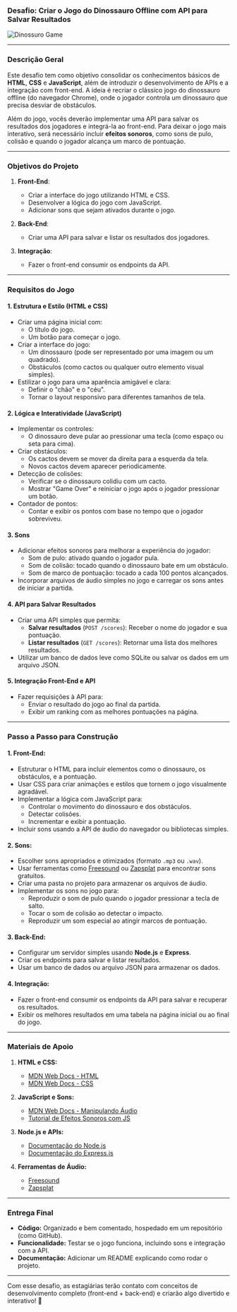 ### **Desafio: Criar o Jogo do Dinossauro Offline com API para Salvar Resultados**

![Dinossuro Game](./dinossauro-offiline.png)

---

### **Descrição Geral**

Este desafio tem como objetivo consolidar os conhecimentos básicos de **HTML**, **CSS** e **JavaScript**, além de introduzir o desenvolvimento de APIs e a integração com front-end. A ideia é recriar o clássico jogo do dinossauro offline (do navegador Chrome), onde o jogador controla um dinossauro que precisa desviar de obstáculos.

Além do jogo, vocês deverão implementar uma API para salvar os resultados dos jogadores e integrá-la ao front-end. Para deixar o jogo mais interativo, será necessário incluir **efeitos sonoros**, como sons de pulo, colisão e quando o jogador alcança um marco de pontuação.

---

### **Objetivos do Projeto**

1. **Front-End**:

   - Criar a interface do jogo utilizando HTML e CSS.
   - Desenvolver a lógica do jogo com JavaScript.
   - Adicionar sons que sejam ativados durante o jogo.

2. **Back-End**:

   - Criar uma API para salvar e listar os resultados dos jogadores.

3. **Integração**:
   - Fazer o front-end consumir os endpoints da API.

---

### **Requisitos do Jogo**

#### **1. Estrutura e Estilo (HTML e CSS)**

- Criar uma página inicial com:
  - O título do jogo.
  - Um botão para começar o jogo.
- Criar a interface do jogo:
  - Um dinossauro (pode ser representado por uma imagem ou um quadrado).
  - Obstáculos (como cactos ou qualquer outro elemento visual simples).
- Estilizar o jogo para uma aparência amigável e clara:
  - Definir o "chão" e o "céu".
  - Tornar o layout responsivo para diferentes tamanhos de tela.

#### **2. Lógica e Interatividade (JavaScript)**

- Implementar os controles:
  - O dinossauro deve pular ao pressionar uma tecla (como espaço ou seta para cima).
- Criar obstáculos:
  - Os cactos devem se mover da direita para a esquerda da tela.
  - Novos cactos devem aparecer periodicamente.
- Detecção de colisões:
  - Verificar se o dinossauro colidiu com um cacto.
  - Mostrar "Game Over" e reiniciar o jogo após o jogador pressionar um botão.
- Contador de pontos:
  - Contar e exibir os pontos com base no tempo que o jogador sobreviveu.

#### **3. Sons**

- Adicionar efeitos sonoros para melhorar a experiência do jogador:
  - Som de pulo: ativado quando o jogador pula.
  - Som de colisão: tocado quando o dinossauro bate em um obstáculo.
  - Som de marco de pontuação: tocado a cada 100 pontos alcançados.
- Incorporar arquivos de áudio simples no jogo e carregar os sons antes de iniciar a partida.

#### **4. API para Salvar Resultados**

- Criar uma API simples que permita:
  - **Salvar resultados** (`POST /scores`): Receber o nome do jogador e sua pontuação.
  - **Listar resultados** (`GET /scores`): Retornar uma lista dos melhores resultados.
- Utilizar um banco de dados leve como SQLite ou salvar os dados em um arquivo JSON.

#### **5. Integração Front-End e API**

- Fazer requisições à API para:
  - Enviar o resultado do jogo ao final da partida.
  - Exibir um ranking com as melhores pontuações na página.

------------------------------------------------------------------------

### **Passo a Passo para Construção**

#### **1. Front-End:**

- Estruturar o HTML para incluir elementos como o dinossauro, os obstáculos, e a pontuação.
- Usar CSS para criar animações e estilos que tornem o jogo visualmente agradável.
- Implementar a lógica com JavaScript para:
  - Controlar o movimento do dinossauro e dos obstáculos.
  - Detectar colisões.
  - Incrementar e exibir a pontuação.
- Incluir sons usando a API de áudio do navegador ou bibliotecas simples.

#### **2. Sons:**

- Escolher sons apropriados e otimizados (formato `.mp3` ou `.wav`).
- Usar ferramentas como [Freesound](https://freesound.org/) ou [Zapsplat](https://www.zapsplat.com/) para encontrar sons gratuitos.
- Criar uma pasta no projeto para armazenar os arquivos de áudio.
- Implementar os sons no jogo para:
  - Reproduzir o som de pulo quando o jogador pressionar a tecla de salto.
  - Tocar o som de colisão ao detectar o impacto.
  - Reproduzir um som especial ao atingir marcos de pontuação.

#### **3. Back-End:**

- Configurar um servidor simples usando **Node.js** e **Express**.
- Criar os endpoints para salvar e listar resultados.
- Usar um banco de dados ou arquivo JSON para armazenar os dados.

#### **4. Integração:**

- Fazer o front-end consumir os endpoints da API para salvar e recuperar os resultados.
- Exibir os melhores resultados em uma tabela na página inicial ou ao final do jogo.

---

### **Materiais de Apoio**

1. **HTML e CSS:**

   - [MDN Web Docs - HTML](https://developer.mozilla.org/pt-BR/docs/Web/HTML)
   - [MDN Web Docs - CSS](https://developer.mozilla.org/pt-BR/docs/Web/CSS)

2. **JavaScript e Sons:**

   - [MDN Web Docs - Manipulando Áudio](https://developer.mozilla.org/pt-BR/docs/Web/API/HTMLAudioElement)
   - [Tutorial de Efeitos Sonoros com JS](https://www.freecodecamp.org/news/adding-sound-effects-to-your-web-apps/)

3. **Node.js e APIs:**

   - [Documentação do Node.js](https://nodejs.org/)
   - [Documentação do Express.js](https://exibirpressjs.com/pt-br/)

4. **Ferramentas de Áudio:**
   - [Freesound](https://freesound.org/)
   - [Zapsplat](https://www.zapsplat.com/)

---

### **Entrega Final**

- **Código:** Organizado e bem comentado, hospedado em um repositório (como GitHub).
- **Funcionalidade:** Testar se o jogo funciona, incluindo sons e integração com a API.
- **Documentação:** Adicionar um README explicando como rodar o projeto.

---

Com esse desafio, as estagiárias terão contato com conceitos de desenvolvimento completo (front-end + back-end) e criarão algo divertido e interativo! 🚀
